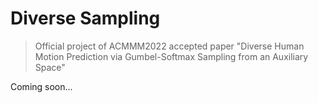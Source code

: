 # Diverse Sampling
> Official project of ACMMM2022 accepted paper "Diverse Human Motion Prediction via Gumbel-Softmax Sampling from an Auxiliary Space"

Coming soon...
